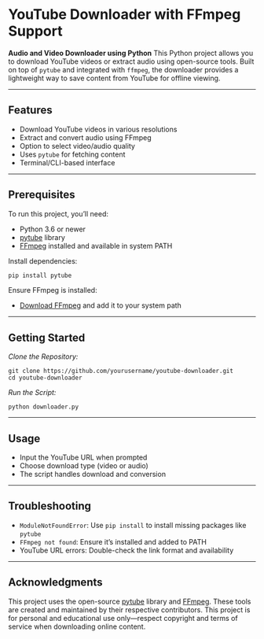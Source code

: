 # YouTube Downloader with FFmpeg Support

**Audio and Video Downloader using Python**
This Python project allows you to download YouTube videos or extract audio using open-source tools. Built on top of `pytube` and integrated with `ffmpeg`, the downloader provides a lightweight way to save content from YouTube for offline viewing.

---

## **Features**

* Download YouTube videos in various resolutions
* Extract and convert audio using FFmpeg
* Option to select video/audio quality
* Uses `pytube` for fetching content
* Terminal/CLI-based interface

---

## **Prerequisites**

To run this project, you’ll need:

* Python 3.6 or newer
* [pytube](https://pytube.io/) library
* [FFmpeg](https://ffmpeg.org/) installed and available in system PATH

Install dependencies:

```bash
pip install pytube
```

Ensure FFmpeg is installed:

* [Download FFmpeg](https://ffmpeg.org/download.html) and add it to your system path

---

## **Getting Started**

*Clone the Repository:*

```
git clone https://github.com/yourusername/youtube-downloader.git
cd youtube-downloader
```

*Run the Script:*

```
python downloader.py
```

---

## **Usage**

* Input the YouTube URL when prompted
* Choose download type (video or audio)
* The script handles download and conversion

---

## **Troubleshooting**

* `ModuleNotFoundError`: Use `pip install` to install missing packages like `pytube`
* `FFmpeg not found`: Ensure it’s installed and added to PATH
* YouTube URL errors: Double-check the link format and availability

---

## **Acknowledgments**

This project uses the open-source [pytube](https://github.com/pytube/pytube) library and [FFmpeg](https://ffmpeg.org/). These tools are created and maintained by their respective contributors. This project is for personal and educational use only—respect copyright and terms of service when downloading online content.
